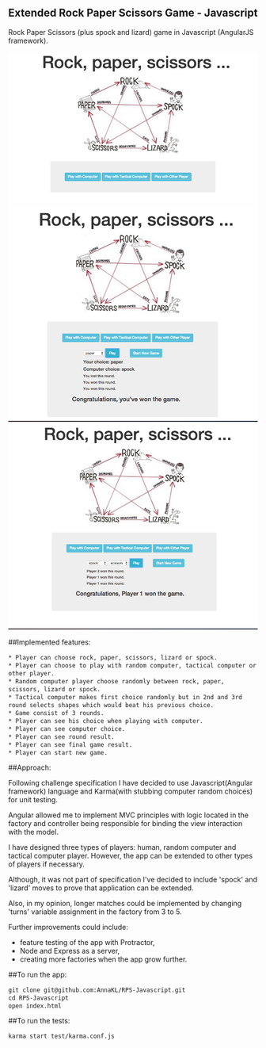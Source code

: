## Extended Rock Paper Scissors Game - Javascript

Rock Paper Scissors (plus spock and lizard) game in Javascript (AngularJS framework).

![Picture 1](public/img/screenshot1.png)  ![Picture 2](public/img/screenshot2.png)  ![Picture 3](public/img/screenshot3.png)

##Implemented features:

```
* Player can choose rock, paper, scissors, lizard or spock.
* Player can choose to play with random computer, tactical computer or other player.
* Random computer player choose randomly between rock, paper, scissors, lizard or spock.
* Tactical computer makes first choice randomly but in 2nd and 3rd round selects shapes which would beat his previous choice.
* Game consist of 3 rounds.
* Player can see his choice when playing with computer.
* Player can see computer choice.
* Player can see round result.
* Player can see final game result.
* Player can start new game.
```

##Approach:

Following challenge specification I have decided to use Javascript(Angular framework) language and Karma(with stubbing computer random choices) for unit testing.

Angular allowed me to implement MVC principles with logic located in the factory and controller being responsible for binding the view interaction with the model.

I have designed three types of players: human, random computer and tactical computer player. However, the app can be extended to other types of players if necessary.

Although, it was not part of specification I've decided to include 'spock' and 'lizard' moves to prove that application can be extended.

Also, in my opinion, longer matches could be implemented by changing 'turns' variable assignment in the factory from 3 to 5.

Further improvements could include:
- feature testing of the app with Protractor,
- Node and Express as a server,
- creating more factories when the app grow further.

##To run the app:

```
git clone git@github.com:AnnaKL/RPS-Javascript.git
cd RPS-Javascript
open index.html
```

##To run the tests:

```
karma start test/karma.conf.js
```
